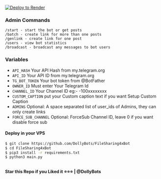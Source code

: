 [![Deploy to Render](https://render.com/images/deploy-to-render-button.svg)](https://render.com/deploy)


### Admin Commands

```
/start - start the bot or get posts
/batch - create link for more than one posts
/genlink - create link for one post
/users - view bot statistics
/broadcast - broadcast any messages to bot users
```
### Variables

* `API_HASH` Your API Hash from my.telegram.org
* `API_ID` Your API ID from my.telegram.org
* `TG_BOT_TOKEN` Your bot token from @BotFather
* `OWNER_ID` Must enter Your Telegram Id
* `CHANNEL_ID` Your Channel ID eg:- -100xxxxxxxx
* `CUSTOM_CAPTION` put your Custom caption text if you want Setup Custom Caption
* `ADMINS` Optional: A space separated list of user_ids of Admins, they can only create links
* `FORCE_SUB_CHANNEL` Optional: ForceSub Channel ID, leave 0 if you want disable force sub


#### Deploy in your VPS
````bash
$ git clone https://github.com/DollyBots/FileSharing4xBot
$ cd FileSharing4xBot
$ pip3 install -r requirements.txt
$ python3 main.py
````


##

   **Star this Repo if you Liked it ⭐⭐⭐ | @DollyBots**